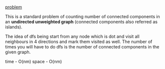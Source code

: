 [problem](https://cses.fi/problemset/task/1192)

This is a standard problem of counting number of connected components in an **undirected unweighted graph** (connected components also referred as islands). 

The idea of dfs being start from any node which is dot and visit all neighbours in 4 directions and mark them visited as well. The number of times you will have to do dfs is the number of connected components in the given graph.

time - O(nm) space - O(nm)